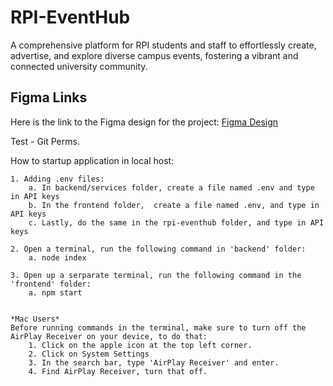 # RPI-EventHub
A comprehensive platform for RPI students and staff to effortlessly create, advertise, and explore diverse campus events, fostering a vibrant and connected university community.

## Figma Links
Here is the link to the Figma design for the project: 
[Figma Design](https://www.figma.com/file/v0cNZkxuSuKK9oWbOzVuKc/RPI-EventHub?type=design&node-id=0%3A1&mode=design&t=KkhngAJ36dMqvRKb-1)


Test - Git Perms.

How to startup application in local host:

    1. Adding .env files:
        a. In backend/services folder, create a file named .env and type in API keys
        b. In the frontend folder,  create a file named .env, and type in API keys
        c. Lastly, do the same in the rpi-eventhub folder, and type in API keys

    2. Open a terminal, run the following command in 'backend' folder: 
        a. node index

    3. Open up a serparate terminal, run the following command in the 'frontend' folder:
        a. npm start


    *Mac Users*
    Before running commands in the terminal, make sure to turn off the AirPlay Receiver on your device, to do that:
        1. Click on the apple icon at the top left corner.
        2. Click on System Settings
        3. In the search bar, type 'AirPlay Receiver' and enter.
        4. Find AirPlay Receiver, turn that off.